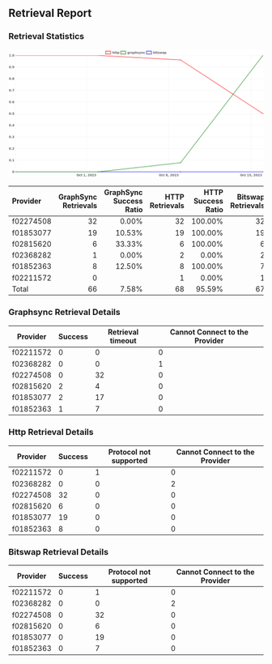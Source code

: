 ## Retrieval Report
### Retrieval Statistics
<img src="https://raw.githubusercontent.com/data-preservation-programs/filplus-checker-assets/main/filecoin-project/filecoin-plus-large-datasets/issues/2200/1697432935409.png"/>

| Provider  | GraphSync Retrievals | GraphSync Success Ratio | HTTP Retrievals | HTTP Success Ratio | Bitswap Retrievals | Bitswap Success Ratio |
| :-------- | -------------------: | ----------------------: | --------------: | -----------------: | -----------------: | --------------------: |
| f02274508 |                   32 |                   0.00% |              32 |            100.00% |                 32 |                 0.00% |
| f01853077 |                   19 |                  10.53% |              19 |            100.00% |                 19 |                 0.00% |
| f02815620 |                    6 |                  33.33% |               6 |            100.00% |                  6 |                 0.00% |
| f02368282 |                    1 |                   0.00% |               2 |              0.00% |                  2 |                 0.00% |
| f01852363 |                    8 |                  12.50% |               8 |            100.00% |                  7 |                 0.00% |
| f02211572 |                    0 |                         |               1 |              0.00% |                  1 |                 0.00% |
| Total     |                   66 |                   7.58% |              68 |             95.59% |                 67 |                 0.00% |

### Graphsync Retrieval Details
| Provider  | Success | Retrieval timeout | Cannot Connect to the Provider |
| --------- | ------- | ----------------- | ------------------------------ |
| f02211572 | 0       | 0                 | 0                              |
| f02368282 | 0       | 0                 | 1                              |
| f02274508 | 0       | 32                | 0                              |
| f02815620 | 2       | 4                 | 0                              |
| f01853077 | 2       | 17                | 0                              |
| f01852363 | 1       | 7                 | 0                              |

### Http Retrieval Details
| Provider  | Success | Protocol not supported | Cannot Connect to the Provider |
| --------- | ------- | ---------------------- | ------------------------------ |
| f02211572 | 0       | 1                      | 0                              |
| f02368282 | 0       | 0                      | 2                              |
| f02274508 | 32      | 0                      | 0                              |
| f02815620 | 6       | 0                      | 0                              |
| f01853077 | 19      | 0                      | 0                              |
| f01852363 | 8       | 0                      | 0                              |

### Bitswap Retrieval Details
| Provider  | Success | Protocol not supported | Cannot Connect to the Provider |
| --------- | ------- | ---------------------- | ------------------------------ |
| f02211572 | 0       | 1                      | 0                              |
| f02368282 | 0       | 0                      | 2                              |
| f02274508 | 0       | 32                     | 0                              |
| f02815620 | 0       | 6                      | 0                              |
| f01853077 | 0       | 19                     | 0                              |
| f01852363 | 0       | 7                      | 0                              |
